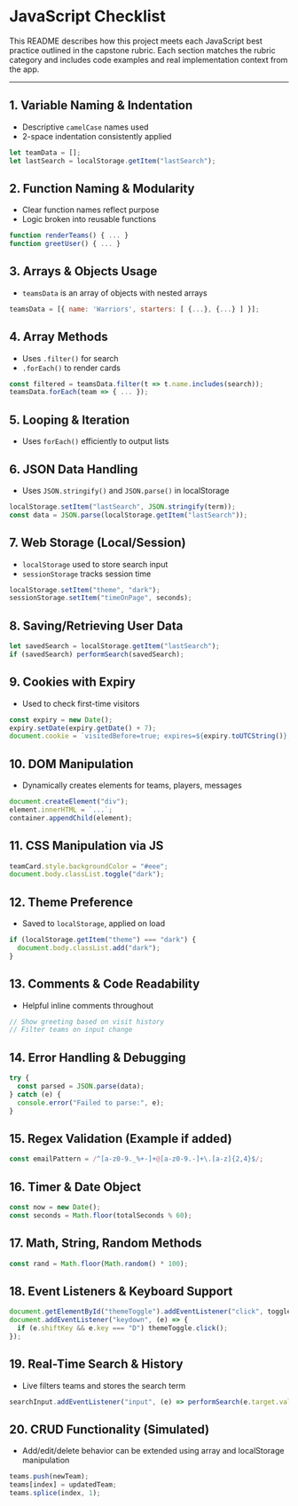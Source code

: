 # JavaScript Checklist  

This README describes how this project meets each JavaScript best practice outlined in the capstone rubric. Each section matches the rubric category and includes code examples and real implementation context from the app.

---

## 1. Variable Naming & Indentation
- Descriptive `camelCase` names used
- 2-space indentation consistently applied
```js
let teamData = [];
let lastSearch = localStorage.getItem("lastSearch");
```

## 2. Function Naming & Modularity
- Clear function names reflect purpose
- Logic broken into reusable functions
```js
function renderTeams() { ... }
function greetUser() { ... }
```

## 3. Arrays & Objects Usage
- `teamsData` is an array of objects with nested arrays
```js
teamsData = [{ name: 'Warriors', starters: [ {...}, {...} ] }];
```

## 4. Array Methods
- Uses `.filter()` for search
- `.forEach()` to render cards
```js
const filtered = teamsData.filter(t => t.name.includes(search));
teamsData.forEach(team => { ... });
```

## 5. Looping & Iteration
- Uses `forEach()` efficiently to output lists

## 6. JSON Data Handling
- Uses `JSON.stringify()` and `JSON.parse()` in localStorage
```js
localStorage.setItem("lastSearch", JSON.stringify(term));
const data = JSON.parse(localStorage.getItem("lastSearch"));
```

## 7. Web Storage (Local/Session)
- `localStorage` used to store search input
- `sessionStorage` tracks session time
```js
localStorage.setItem("theme", "dark");
sessionStorage.setItem("timeOnPage", seconds);
```

## 8. Saving/Retrieving User Data
```js
let savedSearch = localStorage.getItem("lastSearch");
if (savedSearch) performSearch(savedSearch);
```

## 9. Cookies with Expiry
- Used to check first-time visitors
```js
const expiry = new Date();
expiry.setDate(expiry.getDate() + 7);
document.cookie = `visitedBefore=true; expires=${expiry.toUTCString()};`;
```

## 10. DOM Manipulation
- Dynamically creates elements for teams, players, messages
```js
document.createElement("div");
element.innerHTML = `...`;
container.appendChild(element);
```

## 11. CSS Manipulation via JS
```js
teamCard.style.backgroundColor = "#eee";
document.body.classList.toggle("dark");
```

## 12. Theme Preference
- Saved to `localStorage`, applied on load
```js
if (localStorage.getItem("theme") === "dark") {
  document.body.classList.add("dark");
}
```

## 13. Comments & Code Readability
- Helpful inline comments throughout
```js
// Show greeting based on visit history
// Filter teams on input change
```

## 14. Error Handling & Debugging
```js
try {
  const parsed = JSON.parse(data);
} catch (e) {
  console.error("Failed to parse:", e);
}
```

## 15. Regex Validation (Example if added)
```js
const emailPattern = /^[a-z0-9._%+-]+@[a-z0-9.-]+\.[a-z]{2,4}$/;
```

## 16. Timer & Date Object
```js
const now = new Date();
const seconds = Math.floor(totalSeconds % 60);
```

## 17. Math, String, Random Methods
```js
const rand = Math.floor(Math.random() * 100);
```

## 18. Event Listeners & Keyboard Support
```js
document.getElementById("themeToggle").addEventListener("click", toggleTheme);
document.addEventListener("keydown", (e) => {
  if (e.shiftKey && e.key === "D") themeToggle.click();
});
```

## 19. Real-Time Search & History
- Live filters teams and stores the search term
```js
searchInput.addEventListener("input", (e) => performSearch(e.target.value));
```

## 20. CRUD Functionality (Simulated)
- Add/edit/delete behavior can be extended using array and localStorage manipulation
```js
teams.push(newTeam);
teams[index] = updatedTeam;
teams.splice(index, 1);
```
